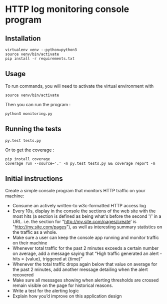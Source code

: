 # HTTP log monitoring console program

## Installation

    virtualenv venv --python=python3
    source venv/bin/activate
    pip install -r requirements.txt

## Usage

To run commands, you will need to activate the virtual environment with

    source venv/bin/activate

Then you can run the program :

    python3 monitoring.py

## Running the tests

    py.test tests.py

Or to get the coverage :

    pip install coverage
    coverage run --source='.' -m py.test tests.py && coverage report -m

## Initial instructions

Create a simple console program that monitors HTTP traffic on your machine:

* Consume an actively written-to w3c-formatted HTTP access log
* Every 10s, display in the console the sections of the web site with the most hits (a section is defined as being what's before the second '/' in a URL. i.e. the section for "http://my.site.com/pages/create' is "http://my.site.com/pages"), as well as interesting summary statistics on the traffic as a whole.
* Make sure a user can keep the console app running and monitor traffic on their machine
* Whenever total traffic for the past 2 minutes exceeds a certain number on average, add a message saying that “High traffic generated an alert - hits = {value}, triggered at {time}”
* Whenever the total traffic drops again below that value on average for the past 2 minutes, add another message detailing when the alert recovered
* Make sure all messages showing when alerting thresholds are crossed remain visible on the page for historical reasons.
* Write a test for the alerting logic
* Explain how you’d improve on this application design
